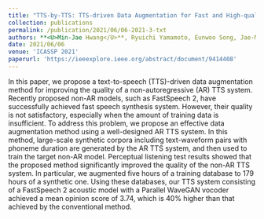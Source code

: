 ```yaml
---
title: "TTS-by-TTS: TTS-driven Data Augmentation for Fast and High-quality Speech Synthesis"
collection: publications
permalink: /publication/2021/06/06-2021-3-txt
authors: **<U>Min-Jae Hwang</U>**, Ryuichi Yamamoto, Eunwoo Song, Jae-Min Kim
date: 2021/06/06
venue: 'ICASSP 2021'
paperurl: 'https://ieeexplore.ieee.org/abstract/document/9414408'
---
```

In this paper, we propose a text-to-speech (TTS)-driven data augmentation method for improving the quality of a non-autoregressive (AR) TTS system. Recently proposed non-AR models, such as FastSpeech 2, have successfully achieved fast speech synthesis system. However, their quality is not satisfactory, especially when the amount of training data is insufficient. To address this problem, we propose an effective data augmentation method using a well-designed AR TTS system. In this method, large-scale synthetic corpora including text-waveform pairs with phoneme duration are generated by the AR TTS system, and then used to train the target non-AR model. Perceptual listening test results showed that the proposed method significantly improved the quality of the non-AR TTS system. In particular, we augmented five hours of a training database to 179 hours of a synthetic one. Using these databases, our TTS system consisting of a FastSpeech 2 acoustic model with a Parallel WaveGAN vocoder achieved a mean opinion score of 3.74, which is 40% higher than that achieved by the conventional method.
